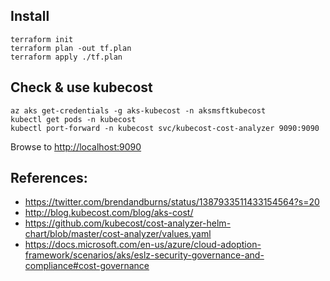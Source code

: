 ## Install

``` shell
terraform init
terraform plan -out tf.plan
terraform apply ./tf.plan
```

## Check & use kubecost

``` shell
az aks get-credentials -g aks-kubecost -n aksmsftkubecost
kubectl get pods -n kubecost
kubectl port-forward -n kubecost svc/kubecost-cost-analyzer 9090:9090
```

Browse to [http://localhost:9090](http://localhost:9090)

## References:

* https://twitter.com/brendandburns/status/1387933511433154564?s=20
* http://blog.kubecost.com/blog/aks-cost/
* https://github.com/kubecost/cost-analyzer-helm-chart/blob/master/cost-analyzer/values.yaml
* https://docs.microsoft.com/en-us/azure/cloud-adoption-framework/scenarios/aks/eslz-security-governance-and-compliance#cost-governance
